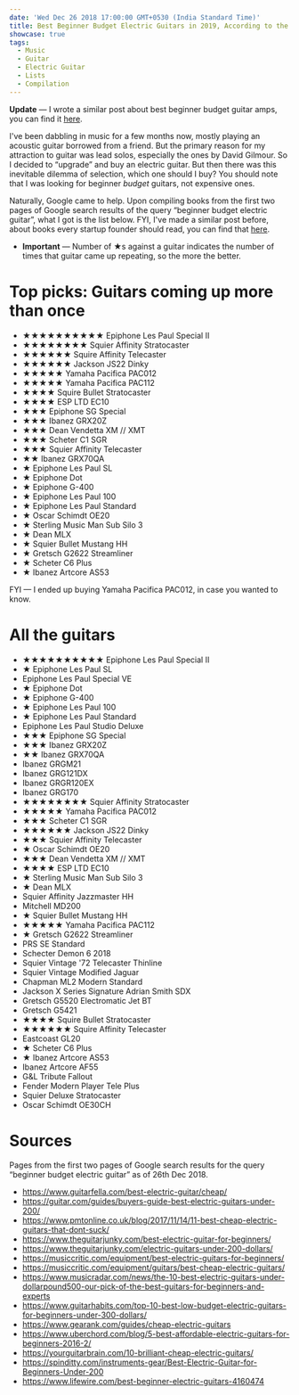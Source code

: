 ```yaml
---
date: 'Wed Dec 26 2018 17:00:00 GMT+0530 (India Standard Time)'
title: Best Beginner Budget Electric Guitars in 2019, According to the Internet 
showcase: true
tags:
  - Music
  - Guitar
  - Electric Guitar
  - Lists
  - Compilation
---
```


__Update__ — I wrote a similar post about best beginner budget guitar amps, you can find it [here](/articles/best-beginner-guitar-amps).

I've been dabbling in music for a few months now, mostly playing an acoustic guitar borrowed from a friend. But the primary reason for my attraction to guitar was lead solos, especially the ones by David Gilmour. So I decided to “upgrade” and buy an electric guitar. But then there was this inevitable dilemma of selection, which one should I buy? You should note that I was looking for beginner _budget_ guitars, not expensive ones.

Naturally, Google came to help. Upon compiling books from the first two pages of Google search results of the query “beginner budget electric guitar”, what I got is the list below. FYI, I've made a similar post before, about books every startup founder should read, you can find that [here](/articles/books-every-startup-founder-should-read).

- __Important__ — Number of ★s against a guitar indicates the number of times that guitar came up repeating, so the more the better.


# Top picks: Guitars coming up more than once

- ★★★★★★★★★★ Epiphone Les Paul Special II
- ★★★★★★★★ Squier Affinity Stratocaster
- ★★★★★★ Squire Affinity Telecaster
- ★★★★★★ Jackson JS22 Dinky
- ★★★★★ Yamaha Pacifica PAC012
- ★★★★★ Yamaha Pacifica PAC112
- ★★★★ Squire Bullet Stratocaster
- ★★★★ ESP LTD EC10
- ★★★ Epiphone SG Special
- ★★★ Ibanez GRX20Z
- ★★★ Dean Vendetta XM // XMT
- ★★★ Scheter C1 SGR
- ★★★ Squier Affinity Telecaster
- ★★ Ibanez GRX70QA 
- ★ Epiphone Les Paul SL
- ★ Epiphone Dot
- ★ Epiphone G-400
- ★ Epiphone Les Paul 100
- ★ Epiphone Les Paul Standard
- ★ Oscar Schimdt OE20
- ★ Sterling Music Man Sub Silo 3
- ★ Dean MLX
- ★ Squier Bullet Mustang HH
- ★ Gretsch G2622 Streamliner
- ★ Scheter C6 Plus
- ★ Ibanez Artcore AS53

FYI — I ended up buying Yamaha Pacifica PAC012, in case you wanted to know.

# All the guitars

- ★★★★★★★★★★ Epiphone Les Paul Special II
- ★ Epiphone Les Paul SL
- Epiphone Les Paul Special VE
- ★ Epiphone Dot
- ★ Epiphone G-400
- ★ Epiphone Les Paul 100
- ★ Epiphone Les Paul Standard
- Epiphone Les Paul Studio Deluxe
- ★★★ Epiphone SG Special
- ★★★ Ibanez GRX20Z
- ★★ Ibanez GRX70QA 
- Ibanez GRGM21
- Ibanez GRG121DX
- Ibanez GRGR120EX
- Ibanez GRG170
- ★★★★★★★★ Squier Affinity Stratocaster
- ★★★★★ Yamaha Pacifica PAC012
- ★★★ Scheter C1 SGR
- ★★★★★★ Jackson JS22 Dinky
- ★★★ Squier Affinity Telecaster
- ★ Oscar Schimdt OE20
- ★★★ Dean Vendetta XM // XMT
- ★★★★ ESP LTD EC10
- ★ Sterling Music Man Sub Silo 3
- ★ Dean MLX
- Squier Affinity Jazzmaster HH
- Mitchell MD200
- ★ Squier Bullet Mustang HH
- ★★★★★ Yamaha Pacifica PAC112
- ★ Gretsch G2622 Streamliner
- PRS SE Standard
- Schecter Demon 6 2018
- Squier Vintage '72 Telecaster Thinline
- Squier Vintage Modified Jaguar
- Chapman ML2 Modern Standard
- Jackson X Series Signature Adrian Smith SDX
- Gretsch G5520 Electromatic Jet BT
- Gretsch G5421
- ★★★★ Squire Bullet Stratocaster
- ★★★★★★ Squire Affinity Telecaster
- Eastcoast GL20
- ★ Scheter C6 Plus
- ★ Ibanez Artcore AS53
- Ibanez Artcore AF55
- G&L Tribute Fallout
- Fender Modern Player Tele Plus
- Squier Deluxe Stratocaster
- Oscar Schimdt OE30CH

# Sources

Pages from the first two pages of Google search results for the query “beginner budget electric guitar” as of 26th Dec 2018.

- https://www.guitarfella.com/best-electric-guitar/cheap/
- https://guitar.com/guides/buyers-guide-best-electric-guitars-under-200/
- https://www.pmtonline.co.uk/blog/2017/11/14/11-best-cheap-electric-guitars-that-dont-suck/
- https://www.theguitarjunky.com/best-electric-guitar-for-beginners/
- https://www.theguitarjunky.com/electric-guitars-under-200-dollars/
- https://musiccritic.com/equipment/best-electric-guitars-for-beginners/
- https://musiccritic.com/equipment/guitars/best-cheap-electric-guitars/
- https://www.musicradar.com/news/the-10-best-electric-guitars-under-dollarpound500-our-pick-of-the-best-guitars-for-beginners-and-experts
- https://www.guitarhabits.com/top-10-best-low-budget-electric-guitars-for-beginners-under-300-dollars/
- https://www.gearank.com/guides/cheap-electric-guitars
- https://www.uberchord.com/blog/5-best-affordable-electric-guitars-for-beginners-2016-2/
- https://yourguitarbrain.com/10-brilliant-cheap-electric-guitars/
- https://spinditty.com/instruments-gear/Best-Electric-Guitar-for-Beginners-Under-200
- https://www.lifewire.com/best-beginner-electric-guitars-4160474
